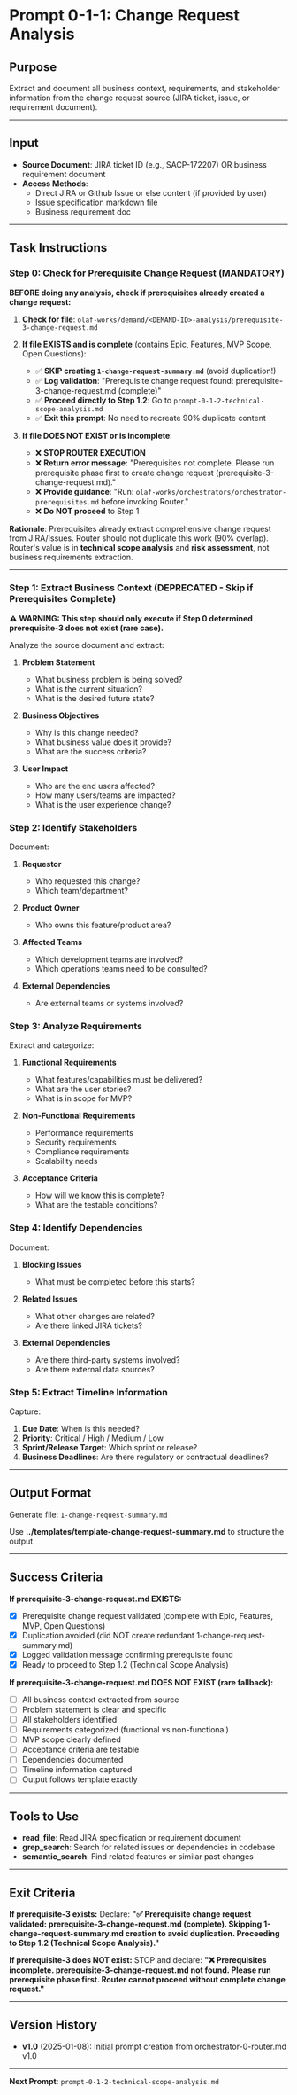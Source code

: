 # Prompt 0-1-1: Change Request Analysis

## Purpose

Extract and document all business context, requirements, and stakeholder information from the change request source (JIRA ticket, issue, or requirement document).

---

## Input

- **Source Document**: JIRA ticket ID (e.g., SACP-172207) OR business requirement document
- **Access Methods**: 
  - Direct JIRA or Github Issue or else content (if provided by user)
  - Issue specification markdown file
  - Business requirement doc

---

## Task Instructions

### Step 0: Check for Prerequisite Change Request (MANDATORY)

**BEFORE doing any analysis, check if prerequisites already created a change request:**

1. **Check for file**: `olaf-works/demand/<DEMAND-ID>-analysis/prerequisite-3-change-request.md`
   
2. **If file EXISTS and is complete** (contains Epic, Features, MVP Scope, Open Questions):
   - ✅ **SKIP creating `1-change-request-summary.md`** (avoid duplication!)
   - ✅ **Log validation**: "Prerequisite change request found: prerequisite-3-change-request.md (complete)"
   - ✅ **Proceed directly to Step 1.2**: Go to `prompt-0-1-2-technical-scope-analysis.md`
   - ✅ **Exit this prompt**: No need to recreate 90% duplicate content
   
3. **If file DOES NOT EXIST or is incomplete**:
   - ❌ **STOP ROUTER EXECUTION**
   - ❌ **Return error message**: "Prerequisites not complete. Please run prerequisite phase first to create change request (prerequisite-3-change-request.md)."
   - ❌ **Provide guidance**: "Run: `olaf-works/orchestrators/orchestrator-prerequisites.md` before invoking Router."
   - ❌ **Do NOT proceed** to Step 1

**Rationale**: Prerequisites already extract comprehensive change request from JIRA/Issues. Router should not duplicate this work (90% overlap). Router's value is in **technical scope analysis** and **risk assessment**, not business requirements extraction.

---

### Step 1: Extract Business Context (DEPRECATED - Skip if Prerequisites Complete)

**⚠️ WARNING: This step should only execute if Step 0 determined prerequisite-3 does not exist (rare case).**

Analyze the source document and extract:

1. **Problem Statement**
   - What business problem is being solved?
   - What is the current situation?
   - What is the desired future state?

2. **Business Objectives**
   - Why is this change needed?
   - What business value does it provide?
   - What are the success criteria?

3. **User Impact**
   - Who are the end users affected?
   - How many users/teams are impacted?
   - What is the user experience change?

### Step 2: Identify Stakeholders

Document:

1. **Requestor**
   - Who requested this change?
   - Which team/department?

2. **Product Owner**
   - Who owns this feature/product area?

3. **Affected Teams**
   - Which development teams are involved?
   - Which operations teams need to be consulted?

4. **External Dependencies**
   - Are external teams or systems involved?

### Step 3: Analyze Requirements

Extract and categorize:

1. **Functional Requirements**
   - What features/capabilities must be delivered?
   - What are the user stories?
   - What is in scope for MVP?

2. **Non-Functional Requirements**
   - Performance requirements
   - Security requirements
   - Compliance requirements
   - Scalability needs

3. **Acceptance Criteria**
   - How will we know this is complete?
   - What are the testable conditions?

### Step 4: Identify Dependencies

Document:

1. **Blocking Issues**
   - What must be completed before this starts?

2. **Related Issues**
   - What other changes are related?
   - Are there linked JIRA tickets?

3. **External Dependencies**
   - Are there third-party systems involved?
   - Are there external data sources?

### Step 5: Extract Timeline Information

Capture:

1. **Due Date**: When is this needed?
2. **Priority**: Critical / High / Medium / Low
3. **Sprint/Release Target**: Which sprint or release?
4. **Business Deadlines**: Are there regulatory or contractual deadlines?

---

## Output Format

Generate file: `1-change-request-summary.md`

Use **../templates/template-change-request-summary.md** to structure the output.

---

## Success Criteria

**If prerequisite-3-change-request.md EXISTS:**
- [x] Prerequisite change request validated (complete with Epic, Features, MVP, Open Questions)
- [x] Duplication avoided (did NOT create redundant 1-change-request-summary.md)
- [x] Logged validation message confirming prerequisite found
- [x] Ready to proceed to Step 1.2 (Technical Scope Analysis)

**If prerequisite-3-change-request.md DOES NOT EXIST (rare fallback):**
- [ ] All business context extracted from source
- [ ] Problem statement is clear and specific
- [ ] All stakeholders identified
- [ ] Requirements categorized (functional vs non-functional)
- [ ] MVP scope clearly defined
- [ ] Acceptance criteria are testable
- [ ] Dependencies documented
- [ ] Timeline information captured
- [ ] Output follows template exactly

---

## Tools to Use

- **read_file**: Read JIRA specification or requirement document
- **grep_search**: Search for related issues or dependencies in codebase
- **semantic_search**: Find related features or similar past changes

---

## Exit Criteria

**If prerequisite-3 exists:**
Declare: **"✅ Prerequisite change request validated: prerequisite-3-change-request.md (complete). Skipping 1-change-request-summary.md creation to avoid duplication. Proceeding to Step 1.2 (Technical Scope Analysis)."**

**If prerequisite-3 does NOT exist:**
STOP and declare: **"❌ Prerequisites incomplete. prerequisite-3-change-request.md not found. Please run prerequisite phase first. Router cannot proceed without complete change request."**

---

## Version History

- **v1.0** (2025-01-08): Initial prompt creation from orchestrator-0-router.md v1.0

---

**Next Prompt**: `prompt-0-1-2-technical-scope-analysis.md`
